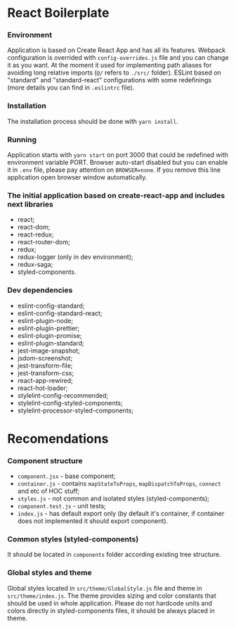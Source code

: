 # React Boilerplate

### Environment
Application is based on Create React App and has all its features. Webpack configuration is overrided with `config-overrides.js` file and you can change it as you want. At the moment it used for implementing path aliases for avoiding long relative imports (`@/` refers to `./src/` folder). ESLint based on "standard" and "standard-react" configurations with some redefinings (more details you can find in `.eslintrc` file).

### Installation
The installation process should be done with `yarn install`.

### Running
Application starts with `yarn start` on port 3000 that could be redefined with environment variable PORT. Browser auto-start disabled but you can enable it in `.env` file, please pay attention on `BROWSER=none`. If you remove this line application open browser window automatically.

### The initial application based on create-react-app and includes next libraries
- react;
- react-dom;
- react-redux;
- react-router-dom;
- redux;
- redux-logger (only in dev environment);
- redux-saga;
- styled-components.

### Dev dependencies
- eslint-config-standard;
- eslint-config-standard-react;
- eslint-plugin-node;
- eslint-plugin-prettier;
- eslint-plugin-promise;
- eslint-plugin-standard;
- jest-image-snapshot;
- jsdom-screenshot;
- jest-transform-file;
- jest-transform-css;
- react-app-rewired;
- react-hot-loader;
- stylelint-config-recommended;
- stylelint-config-styled-components;
- stylelint-processor-styled-components;

# Recomendations

### Component structure
- `component.jsx` - base component;
- `container.js` - contains `mapStateToProps`, `mapDispatchToProps`, `connect` and etc of HOC stuff;
- `styles.js` - not common and isolated styles (styled-components);
- `component.test.js` - unit tests;
- `index.js` - has default export only (by default it's container, if container does not implemented it should export component).

### Common styles (styled-components)
It should be located in `components` folder according existing tree structure.

### Global styles and theme
Global styles located in `src/theme/GlobalStyle.js` file and theme in `src/theme/index.js`. The theme provides sizing and color constants that should be used in whole application. Please do not hardcode units and colors directly in styled-components files, it should be always placed in theme.
